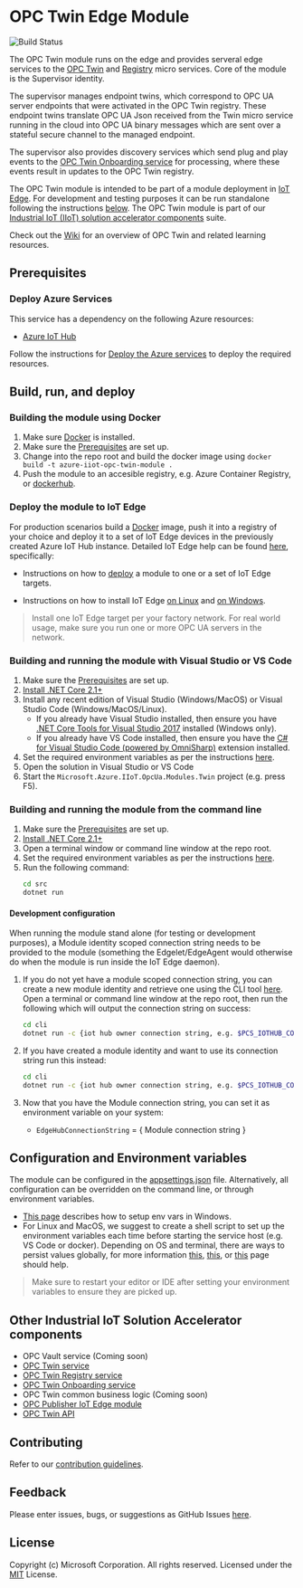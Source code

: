 # OPC Twin Edge Module

![Build Status](https://msazure.visualstudio.com/_apis/public/build/definitions/b32aa71e-8ed2-41b2-9d77-5bc261222004/33979/badge)

The OPC Twin module runs on the edge and provides serveral edge services to the [OPC Twin](https://github.com/Azure/azure-iiot-opc-twin-service) and [Registry](https://github.com/Azure/azure-iiot-opc-twin-registry) micro services. Core of the module is the Supervisor identity.

The supervisor manages endpoint twins, which correspond to OPC UA server endpoints that were activated in the OPC Twin registry.  These endpoint twins translate OPC UA Json received from the Twin micro service running in the cloud into OPC UA binary messages which are sent over a stateful secure channel to the managed endpoint.

The supervisor also provides discovery services which send plug and play events to the [OPC Twin Onboarding service](https://github.com/Azure/azure-iiot-opc-twin-onboarding) for processing, where these events result in updates to the OPC Twin registry.

The OPC Twin module is intended to be part of a module deployment in [IoT Edge][iotedge-url].  For development and testing purposes it can be run standalone following the instructions [below](#Build-and-Run).  The OPC Twin module is part of our [Industrial IoT (IIoT) solution accelerator components](#Other-Industrial-IoT-Solution-Accelerator-components) suite.

Check out the [Wiki](https://github.com/Azure/azure-iiot-opc-twin-api/wiki) for an overview of OPC Twin and related learning resources.

## Prerequisites

### Deploy Azure Services

This service has a dependency on the following Azure resources:

* [Azure IoT Hub][iothub-docs-url]

Follow the instructions for [Deploy the Azure services][deploy-local] to deploy the required resources.

## Build, run, and deploy

### Building the module using Docker

1. Make sure [Docker][docker-url] is installed.
1. Make sure the [Prerequisites](#prerequisites) are set up.
1. Change into the repo root and build the docker image using `docker build -t azure-iiot-opc-twin-module .`
1. Push the module to an accesible registry, e.g. Azure Container Registry, or [dockerhub][dockerhub-url].

### Deploy the module to IoT Edge

For production scenarios build a [Docker](#Building-the-module-using-Docker) image, push it into a registry of your choice and deploy it to a set of IoT Edge devices in the previously created Azure IoT Hub instance.  Detailed IoT Edge help can be found [here][iotedge-docs-url], specifically:

* Instructions on how to [deploy](https://docs.microsoft.com/en-us/azure/iot-edge/how-to-deploy-modules-portal) a module to one or a set of IoT Edge targets.

* Instructions on how to install IoT Edge [on Linux](https://docs.microsoft.com/en-us/azure/iot-edge/quickstart-linux) and [on Windows](https://docs.microsoft.com/en-us/azure/iot-edge/quickstart).

> Install one IoT Edge target per your factory network.  For real world usage, make sure you run one or more OPC UA servers in the network.

### Building and running the module with Visual Studio or VS Code

1. Make sure the [Prerequisites](#Prerequisites) are set up.
1. [Install .NET Core 2.1+][dotnet-install]
1. Install any recent edition of Visual Studio (Windows/MacOS) or Visual Studio Code (Windows/MacOS/Linux).
   * If you already have Visual Studio installed, then ensure you have [.NET Core Tools for Visual Studio 2017][dotnetcore-tools-url] installed (Windows only).
   * If you already have VS Code installed, then ensure you have the [C# for Visual Studio Code (powered by OmniSharp)][omnisharp-url] extension installed.
1. Set the required environment variables as per the instructions [here](#Development-configuration).
1. Open the solution in Visual Studio or VS Code
1. Start the `Microsoft.Azure.IIoT.OpcUa.Modules.Twin` project (e.g. press F5).

### Building and running the module from the command line

1. Make sure the [Prerequisites](#Prerequisites) are set up.
1. [Install .NET Core 2.1+][dotnet-install]
1. Open a terminal window or command line window at the repo root.
1. Set the required environment variables as per the instructions [here](#Development-configuration).
1. Run the following command:
    ```bash
    cd src
    dotnet run
    ```

#### Development configuration

When running the module stand alone (for testing or development purposes), a Module identity scoped connection string needs to be provided to the module (something the Edgelet/EdgeAgent would otherwise do when the module is run inside the IoT Edge daemon).  

1. If you do not yet have a module scoped connection string, you can create a new module identity and retrieve one using the CLI tool [here](/cli).  Open a terminal or command line window at the repo root, then run the following which will output the connection string on success:

    ``` bash
    cd cli
    dotnet run -c {iot hub owner connection string, e.g. $PCS_IOTHUB_CONNSTRING} --add {your desired iot edge device id} {your desired module id}
    ```

1. If you have created a module identity and want to use its connection string run this instead:

    ``` bash
    cd cli
    dotnet run -c {iot hub owner connection string, e.g. $PCS_IOTHUB_CONNSTRING} --get {existing iot edge device id} {existing module id}
    ```

1. Now that you have the Module connection string, you can set it as environment variable on your system:
    * `EdgeHubConnectionString` = { Module  connection string }

## Configuration and Environment variables

The module can be configured in the [appsettings.json](src/appsettings.json) file.  Alternatively, all configuration can be overridden on the command line, or through environment variables.  

* [This page][windows-envvars-howto-url] describes how to setup env vars in Windows.
* For Linux and MacOS, we suggest to create a shell script to set up the environment variables each time before starting the service host (e.g. VS Code or docker). Depending on OS and terminal, there are ways to persist values globally, for more information [this](https://stackoverflow.com/questions/13046624/how-to-permanently-export-a-variable-in-linux), [this](https://help.ubuntu.com/community/EnvironmentVariables), or [this](https://stackoverflow.com/questions/135688/setting-environment-variables-in-os-x) page should help.

> Make sure to restart your editor or IDE after setting your environment variables to ensure they are picked up.

## Other Industrial IoT Solution Accelerator components

* OPC Vault service (Coming soon)
* [OPC Twin service](https://github.com/Azure/azure-iiot-opc-twin-service)
* [OPC Twin Registry service](https://github.com/Azure/azure-iiot-opc-twin-registry)
* [OPC Twin Onboarding service](https://github.com/Azure/azure-iiot-opc-twin-onboarding)
* OPC Twin common business logic (Coming soon)
* [OPC Publisher IoT Edge module](https://github.com/Azure/iot-edge-opc-publisher)
* [OPC Twin API](https://github.com/Azure/azure-iiot-opc-twin-api)

## Contributing

Refer to our [contribution guidelines](CONTRIBUTING.md).

## Feedback

Please enter issues, bugs, or suggestions as GitHub Issues [here](https://github.com/Azure/azure-iiot-opc-twin-service/issues).

## License

Copyright (c) Microsoft Corporation. All rights reserved.
Licensed under the [MIT](LICENSE) License.

[run-with-docker-url]: https://docs.microsoft.com/azure/iot-suite/iot-suite-remote-monitoring-deploy-local#run-the-microservices-in-docker
[rm-arch-url]: https://docs.microsoft.com/azure/iot-suite/iot-suite-remote-monitoring-sample-walkthrough
[postman-url]: https://www.getpostman.com
[dockerhub-url]: https://dockerhub.io
[iotedge-url]: https://github.com/Azure/iotedge
[iotedge-docs-url]: https://docs.microsoft.com/azure/iot-edge/
[iothub-docs-url]: https://docs.microsoft.com/azure/iot-hub/
[docker-url]: https://www.docker.com/
[dotnet-install]: https://www.microsoft.com/net/learn/get-started
[vs-install-url]: https://www.visualstudio.com/downloads
[dotnetcore-tools-url]: https://www.microsoft.com/net/core#windowsvs2017
[omnisharp-url]: https://github.com/OmniSharp/omnisharp-vscode
[windows-envvars-howto-url]: https://superuser.com/questions/949560/how-do-i-set-system-environment-variables-in-windows-10
[iothub-connstring-blog]: https://blogs.msdn.microsoft.com/iotdev/2017/05/09/understand-different-connection-strings-in-azure-iot-hub/
[deploy-rm]: https://docs.microsoft.com/azure/iot-suite/iot-suite-remote-monitoring-deploy
[deploy-local]: https://docs.microsoft.com/azure/iot-suite/iot-suite-remote-monitoring-deploy-local#deploy-the-azure-services
[disable-auth]: https://github.com/Azure/azure-iot-pcs-remote-monitoring-dotnet/wiki/Developer-Reference-Guide#disable-authentication
